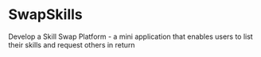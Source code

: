 # SwapSkills
Develop a Skill Swap Platform - a mini application that enables users to list their skills and request others in return
